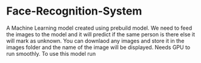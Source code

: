 # Face-Recognition-System
A Machine Learning model created using prebuild model. We need to feed the images to the model and it will predict if the same person is there else it will mark as unknown.
You can downlaod any images and store it in the images folder and the name of the image will be displayed.
Needs GPU to run smoothly.
To use this model run 
